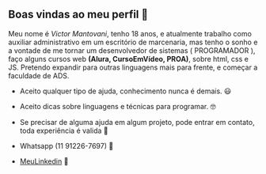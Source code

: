 ## Boas vindas ao meu perfil 💙

Meu nome é _Victor Mantovani_, tenho 18 anos, e atualmente trabalho como auxiliar administrativo em um escritório de marcenaria, mas tenho o sonho e a vontade de me tornar um desenvolvedor de sistemas ( PROGRAMADOR ), faço alguns cursos web **(Alura, CursoEmVídeo, PROA)**, sobre html, css e JS. Pretendo expandir para outras linguagens mais para frente, e começar a faculdade de ADS.

- Aceito qualquer tipo de ajuda, conhecimento nunca é demais. 😃
- Aceito dicas sobre linguagens e técnicas para programar. 🤓
- Se precisar de alguma ajuda em algum projeto, pode entrar em contato, toda experiência é valida 🦾

- Whatsapp (11 91226-7697) 📲
-  [MeuLinkedin](https://www.linkedin.com/in/victor-gon%C3%A7alves-mantovani-a1b25820a?utm_source=share&utm_campaign=share_via&utm_content=profile&utm_medium=ios_app) 👷
